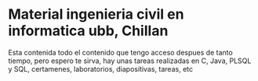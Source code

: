 # Material ingenieria civil en informatica ubb, Chillan

Esta contenida todo el contenido que tengo acceso despues de tanto tiempo, pero espero te sirva, hay unas tareas realizadas en C, Java, PLSQL y SQL, certamenes, laboratorios, diapositivas, tareas, etc
